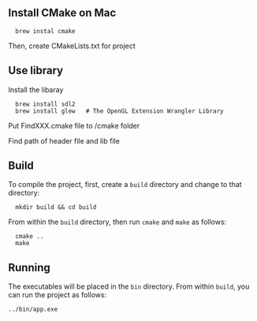 ## Install CMake on Mac
```
  brew instal cmake
```
Then, create CMakeLists.txt for project

## Use library
Install the libaray
```
  brew install sdl2
  brew install glew   # The OpenGL Extension Wrangler Library
```
Put FindXXX.cmake file to /cmake folder

Find path of header file and lib file 


## Build
To compile the project, first, create a `build` directory and change to that directory:
```
  mkdir build && cd build
```
From within the `build` directory, then run `cmake` and `make` as follows:
```
  cmake ..
  make
```
## Running
The executables will be placed in the `bin` directory. From within `build`, you can run the project as follows:
```
../bin/app.exe
```

